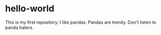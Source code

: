 # hello-world

This is my first repository. I like pandas. Pandas are trendy. Don't listen to panda haters.
